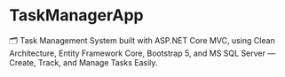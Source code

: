# TaskManagerApp
🗂 Task Management System built with ASP.NET Core MVC, using Clean Architecture, Entity Framework Core, Bootstrap 5, and MS SQL Server — Create, Track, and Manage Tasks Easily.
